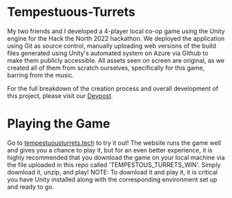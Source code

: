 # Tempestuous-Turrets
My two friends and I developed a 4-player local co-op game using the Unity engine for the Hack the North 2022 hackathon. We deployed the application using Git as source control, manually uploading web versions of the build files generated using Unity's automated system on Azure via Github to make them publicly accessible. All assets seen on screen are original, as we created all of them from scratch ourselves, specifically for this game, barring from the music. 

For the full breakdown of the creation process and overall development of this project, please visit our [Devpost](https://devpost.com/software/tempestuous-turrets).

# Playing the Game
Go to [tempestuousturrets.tech](http://tempestuousturrets.tech/) to try it out! The website runs the game well and gives you a chance to play it, but for an even better experience, it is highly recommended that you download the game on your local machine via the file uploaded in this repo called 'TEMPESTOUS_TURRETS_WIN'. Simply download it, unzip, and play! NOTE: To download it and play it, it is critical you have Unity installed along with the corresponding environment set up and ready to go.


